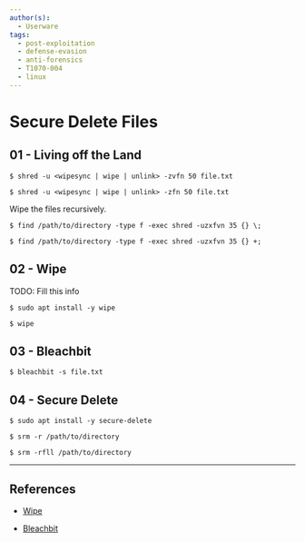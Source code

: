 ```yaml
---
author(s):
  - Userware
tags:
  - post-exploitation
  - defense-evasion
  - anti-forensics
  - T1070-004
  - linux
---
```

# Secure Delete Files

## 01 - Living off the Land

```
$ shred -u <wipesync | wipe | unlink> -zvfn 50 file.txt

$ shred -u <wipesync | wipe | unlink> -zfn 50 file.txt
```

Wipe the files recursively.

```
$ find /path/to/directory -type f -exec shred -uzxfvn 35 {} \;

$ find /path/to/directory -type f -exec shred -uzxfvn 35 {} +;
```

## 02 - Wipe

TODO: Fill this info

```
$ sudo apt install -y wipe

$ wipe
```

## 03 - Bleachbit

```
$ bleachbit -s file.txt
```

## 04 - Secure Delete

```
$ sudo apt install -y secure-delete

$ srm -r /path/to/directory

$ srm -rfll /path/to/directory
```

---
## References

- [Wipe](http://wipe.sourceforge.net/)

- [Bleachbit](https://docs.bleachbit.org/doc/command-line-interface.html)